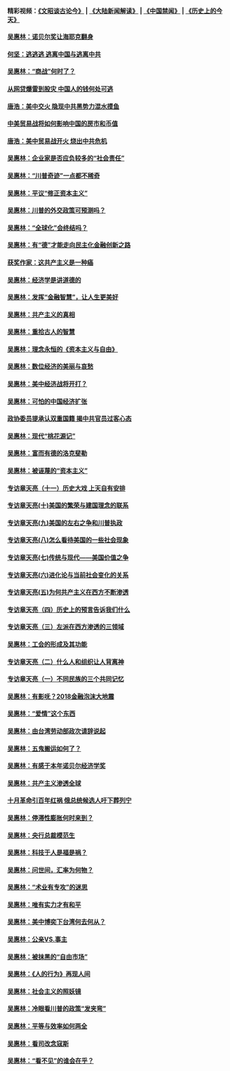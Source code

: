 #### 精彩视频：[《文昭谈古论今》](https://github.com/gfw-breaker/wenzhao/blob/master/README.md?t=01170630) | [《大陆新闻解读》](https://github.com/gfw-breaker/ntdtv-comedy/blob/master/README.md?t=01170630) | [《中国禁闻》](https://github.com/gfw-breaker/ntdtv-news/blob/master/README.md?t=01170630) | [《历史上的今天》](https://github.com/gfw-breaker/today-in-history/blob/master/README.md?t=01170630) 

#### [吴惠林：诺贝尔奖让海耶克翻身](../pages/nsc423/n10890049.md?t=01170630) 

#### [何坚：逃逃逃 逃离中国与逃离中共](../pages/nsc423/n10592891.md?t=01170630) 

#### [吴惠林：“商战”何时了？](../pages/nsc423/n10573558.md?t=01170630) 

#### [从网贷爆雷到股灾 中国人的钱何处可逃](../pages/nsc423/n10572800.md?t=01170630) 

#### [唐浩：美中交火 隐现中共黑势力混水摸鱼](../pages/nsc423/n10544040.md?t=01170630) 

#### [中美贸易战将如何影响中国的房市和币值](../pages/nsc423/n10543697.md?t=01170630) 

#### [唐浩：美中贸易战开火 烧出中共危机](../pages/nsc423/n10540126.md?t=01170630) 

#### [吴惠林：企业家是否应负较多的“社会责任”](../pages/nsc423/n10535022.md?t=01170630) 

#### [吴惠林：“川普奇迹”一点都不稀奇](../pages/nsc423/n10512808.md?t=01170630) 

#### [吴惠林：平议“修正资本主义”](../pages/nsc423/n10495724.md?t=01170630) 

#### [吴惠林：川普的外交政策可预测吗？](../pages/nsc423/n10462387.md?t=01170630) 

#### [吴惠林：“全球化”会终结吗？](../pages/nsc423/n10452838.md?t=01170630) 

#### [吴惠林：有“德”才能走向民主化金融创新之路](../pages/nsc423/n10432292.md?t=01170630) 

#### [获奖作家：这共产主义是一种癌](../pages/nsc423/n10431541.md?t=01170630) 

#### [吴惠林：经济学是讲道德的](../pages/nsc423/n10398014.md?t=01170630) 

#### [吴惠林：发挥“金融智慧”，让人生更美好](../pages/nsc423/n10375019.md?t=01170630) 

#### [吴惠林：共产主义的真相](../pages/nsc423/n10351394.md?t=01170630) 

#### [吴惠林：重拾古人的智慧](../pages/nsc423/n10337691.md?t=01170630) 

#### [吴惠林：理念永恒的《资本主义与自由》](../pages/nsc423/n10316274.md?t=01170630) 

#### [吴惠林：数位经济的美丽与哀愁](../pages/nsc423/n10292946.md?t=01170630) 

#### [吴惠林：美中经济战将开打？](../pages/nsc423/n10258825.md?t=01170630) 

#### [吴惠林：可怕的中国经济扩张](../pages/nsc423/n10219147.md?t=01170630) 

#### [政协委员提承认双重国籍 揭中共官员过客心态](../pages/nsc423/n10208809.md?t=01170630) 

#### [吴惠林：现代“桃花源记”](../pages/nsc423/n10185234.md?t=01170630) 

#### [吴惠林：富而有德的洛克斐勒](../pages/nsc423/n10142264.md?t=01170630) 

#### [吴惠林：被诬蔑的“资本主义”](../pages/nsc423/n10124816.md?t=01170630) 

#### [专访章天亮（十一）历史大戏 上天自有安排](../pages/nsc423/n10094905.md?t=01170630) 

#### [专访章天亮(十)美国的繁荣与建国理念的联系](../pages/nsc423/n10094899.md?t=01170630) 

#### [专访章天亮(九)美国的左右之争和川普执政](../pages/nsc423/n10094889.md?t=01170630) 

#### [专访章天亮(八)怎么看待美国的一些社会现象](../pages/nsc423/n10094857.md?t=01170630) 

#### [专访章天亮(七)传统与现代——美国价值之争](../pages/nsc423/n10093140.md?t=01170630) 

#### [专访章天亮(六)进化论与当前社会变化的关系](../pages/nsc423/n10092036.md?t=01170630) 

#### [专访章天亮(五)为何共产主义在西方不断渗透](../pages/nsc423/n10083620.md?t=01170630) 

#### [专访章天亮（四）历史上的预言告诉我们什么](../pages/nsc423/n10083606.md?t=01170630) 

#### [专访章天亮（三）左派在西方渗透的三领域](../pages/nsc423/n10081115.md?t=01170630) 

#### [吴惠林：工会的形成及其功能](../pages/nsc423/n10080633.md?t=01170630) 

#### [专访章天亮（二）什么人和组织让人背离神](../pages/nsc423/n10076637.md?t=01170630) 

#### [专访章天亮（一）不同民族的三个共同记忆](../pages/nsc423/n10074188.md?t=01170630) 

#### [吴惠林：有影呒？2018金融泡沫大地震](../pages/nsc423/n10040534.md?t=01170630) 

#### [吴惠林：“爱情”这个东西](../pages/nsc423/n10019423.md?t=01170630) 

#### [吴惠林：由台湾劳动部政次请辞说起](../pages/nsc423/n9979679.md?t=01170630) 

#### [吴惠林：五鬼搬运如何了？](../pages/nsc423/n9925338.md?t=01170630) 

#### [吴惠林：有感于本年诺贝尔经济学奖](../pages/nsc423/n9871883.md?t=01170630) 

#### [吴惠林：共产主义渗透全球](../pages/nsc423/n9812748.md?t=01170630) 

#### [十月革命引百年红祸 俄总统候选人吁下葬列宁](../pages/nsc423/n9810182.md?t=01170630) 

#### [吴惠林：停滞性膨胀何时来到？](../pages/nsc423/n9764136.md?t=01170630) 

#### [吴惠林：央行总裁模范生](../pages/nsc423/n9728134.md?t=01170630) 

#### [吴惠林：科技于人是福是祸？](../pages/nsc423/n9672982.md?t=01170630) 

#### [吴惠林：问世间，汇率为何物？](../pages/nsc423/n9621788.md?t=01170630) 

#### [吴惠林：“术业有专攻”的迷思](../pages/nsc423/n9580363.md?t=01170630) 

#### [吴惠林：唯有实力才有和平](../pages/nsc423/n9529599.md?t=01170630) 

#### [吴惠林：美中博奕下台湾何去何从？](../pages/nsc423/n9483598.md?t=01170630) 

#### [吴惠林：公亲VS.事主](../pages/nsc423/n9425637.md?t=01170630) 

#### [吴惠林：被抹黑的“自由市场”](../pages/nsc423/n9351545.md?t=01170630) 

#### [吴惠林：《人的行为》再现人间](../pages/nsc423/n9296339.md?t=01170630) 

#### [吴惠林：社会主义的照妖镜](../pages/nsc423/n9243460.md?t=01170630) 

#### [吴惠林：冷眼看川普的政策“发夹弯”](../pages/nsc423/n9120684.md?t=01170630) 

#### [吴惠林：平等与效率如何两全](../pages/nsc423/n9075430.md?t=01170630) 

#### [吴惠林：看司改念寇斯](../pages/nsc423/n9024915.md?t=01170630) 

#### [吴惠林：“看不见”的谁会在乎？](../pages/nsc423/n8977488.md?t=01170630) 

